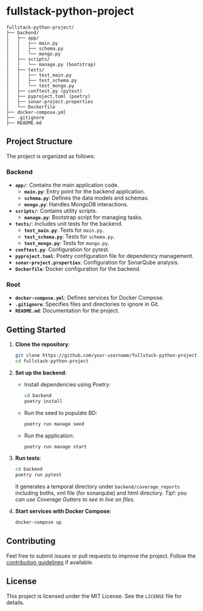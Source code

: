 # fullstack-python-project

```
fullstack-python-project/
├── backend/
│   ├── app/
│   │   ├── main.py
│   │   ├── schema.py
│   │   └── mongo.py
│   ├── scripts/
│   │   └── manage.py (bootstrap)
│   ├── tests/
│   │   ├── test_main.py
│   │   ├── test_schema.py
│   │   └── test_mongo.py
│   ├── conftest.py (pytest)
│   ├── pyproject.toml (poetry)
│   ├── sonar-project.properties
│   └── Dockerfile
├── docker-compose.yml
├── .gitignore
├── README.md
```
## Project Structure

The project is organized as follows:

### Backend
- **`app/`**: Contains the main application code.
    - **`main.py`**: Entry point for the backend application.
    - **`schema.py`**: Defines the data models and schemas.
    - **`mongo.py`**: Handles MongoDB interactions.
- **`scripts/`**: Contains utility scripts.
    - **`manage.py`**: Bootstrap script for managing tasks.
- **`tests/`**: Includes unit tests for the backend.
    - **`test_main.py`**: Tests for `main.py`.
    - **`test_schema.py`**: Tests for `schema.py`.
    - **`test_mongo.py`**: Tests for `mongo.py`.
- **`conftest.py`**: Configuration for pytest.
- **`pyproject.toml`**: Poetry configuration file for dependency management.
- **`sonar-project.properties`**: Configuration for SonarQube analysis.
- **`Dockerfile`**: Docker configuration for the backend.

### Root
- **`docker-compose.yml`**: Defines services for Docker Compose.
- **`.gitignore`**: Specifies files and directories to ignore in Git.
- **`README.md`**: Documentation for the project.

## Getting Started

1. **Clone the repository**:
     ```bash
     git clone https://github.com/your-username/fullstack-python-project.git
     cd fullstack-python-project
     ```

2. **Set up the backend**:
     - Install dependencies using Poetry:
         ```bash
         cd backend
         poetry install
         ```
     - Run the seed to populate BD:
         ```bash
         poetry run manage seed
         ```
     - Run the application:
         ```bash
         poetry run manage start
         ```

3. **Run tests**:
     ```bash
     cd backend
     poetry run pytest
     ```
     It generates a temporal directory under ```backend/coverage_reports``` including boths, xml file (for sonarqube) and html directory. _Tip!: you can use Coverage Gutters to see in live on files._

4. **Start services with Docker Compose**:
     ```bash
     docker-compose up
     ```

## Contributing

Feel free to submit issues or pull requests to improve the project. Follow the [contribution guidelines](CONTRIBUTING.md) if available.

## License

This project is licensed under the MIT License. See the `LICENSE` file for details.